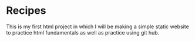 # Recipes
This is my first html project in which I will be making a simple static website to practice html fundamentals as well as practice using git hub.
